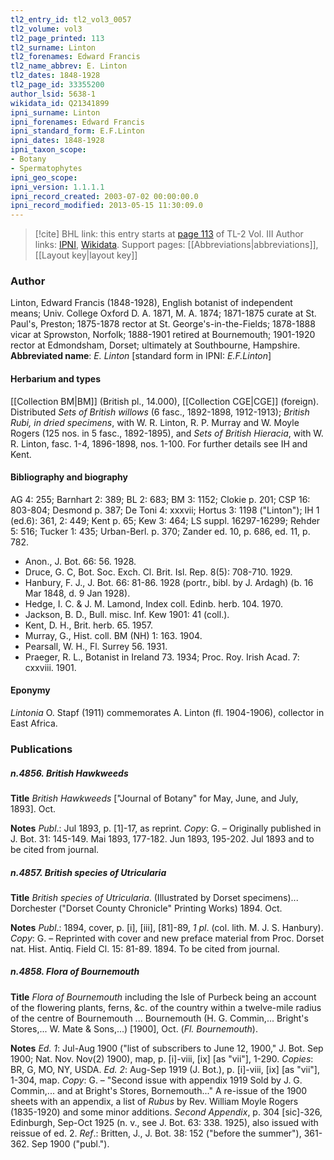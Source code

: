 ```yaml
---
tl2_entry_id: tl2_vol3_0057
tl2_volume: vol3
tl2_page_printed: 113
tl2_surname: Linton
tl2_forenames: Edward Francis
tl2_name_abbrev: E. Linton
tl2_dates: 1848-1928
tl2_page_id: 33355200
author_lsid: 5638-1
wikidata_id: Q21341899
ipni_surname: Linton
ipni_forenames: Edward Francis
ipni_standard_form: E.F.Linton
ipni_dates: 1848-1928
ipni_taxon_scope: 
- Botany
- Spermatophytes
ipni_geo_scope: 
ipni_version: 1.1.1.1
ipni_record_created: 2003-07-02 00:00:00.0
ipni_record_modified: 2013-05-15 11:30:09.0
---
```


> [!cite] BHL link: this entry starts at [page 113](https://www.biodiversitylibrary.org/page/33355200) of TL-2 Vol. III
> Author links: [IPNI](https://www.ipni.org/a/5638-1), [Wikidata](https://www.wikidata.org/wiki/Q21341899). Support pages: [[Abbreviations|abbreviations]], [[Layout key|layout key]]

### Author

Linton, Edward Francis (1848-1928), English botanist of independent means; Univ. College Oxford D. A. 1871, M. A. 1874; 1871-1875 curate at St. Paul's, Preston; 1875-1878 rector at St. George's-in-the-Fields; 1878-1888 vicar at Sprowston, Norfolk; 1888-1901 retired at Bournemouth; 1901-1920 rector at Edmondsham, Dorset; ultimately at Southbourne, Hampshire. 
**Abbreviated name**: *E. Linton* \[standard form in IPNI: *E.F.Linton*\]

#### Herbarium and types

[[Collection BM|BM]] (British pl., 14.000), [[Collection CGE|CGE]] (foreign). Distributed *Sets of British willows* (6 fasc., 1892-1898, 1912-1913); *British Rubi, in dried specimens*, with W. R. Linton, R. P. Murray and W. Moyle Rogers (125 nos. in 5 fasc., 1892-1895), and *Sets of British Hieracia*, with W. R. Linton, fasc. 1-4, 1896-1898, nos. 1-100. For further details see IH and Kent.

#### Bibliography and biography

AG 4: 255; Barnhart 2: 389; BL 2: 683; BM 3: 1152; Clokie p. 201; CSP 16: 803-804; Desmond p. 387; De Toni 4: xxxvii; Hortus 3: 1198 ("Linton"); IH 1 (ed.6): 361, 2: 449; Kent p. 65; Kew 3: 464; LS suppl. 16297-16299; Rehder 5: 516; Tucker 1: 435; Urban-Berl. p. 370; Zander ed. 10, p. 686, ed. 11, p. 782.
- Anon., J. Bot. 66: 56. 1928.
- Druce, G. C, Bot. Soc. Exch. Cl. Brit. Isl. Rep. 8(5): 708-710. 1929.
- Hanbury, F. J., J. Bot. 66: 81-86. 1928 (portr., bibl. by J. Ardagh) (b. 16 Mar 1848, d. 9 Jan 1928).
- Hedge, I. C. & J. M. Lamond, Index coll. Edinb. herb. 104. 1970.
- Jackson, B. D., Bull. misc. Inf. Kew 1901: 41 (coll.).
- Kent, D. H., Brit. herb. 65. 1957.
- Murray, G., Hist. coll. BM (NH) 1: 163. 1904.
- Pearsall, W. H., Fl. Surrey 56. 1931.
- Praeger, R. L., Botanist in Ireland 73. 1934; Proc. Roy. Irish Acad. 7: cxxviii. 1901.

#### Eponymy

*Lintonia* O. Stapf (1911) commemorates A. Linton (fl. 1904-1906), collector in East Africa.

### Publications

##### n.4856. British Hawkweeds

**Title**
*British Hawkweeds* \["Journal of Botany" for May, June, and July, 1893\]. Oct.

**Notes**
*Publ*.: Jul 1893, p. \[1\]-17, as reprint. *Copy*: G. – Originally published in J. Bot. 31: 145-149. Mai 1893, 177-182. Jun 1893, 195-202. Jul 1893 and to be cited from journal.

##### n.4857. British species of Utricularia

**Title**
*British species of Utricularia*. (Illustrated by Dorset specimens)... Dorchester ("Dorset County Chronicle" Printing Works) 1894. Oct.

**Notes**
*Publ*.: 1894, cover, p. \[i\], \[iii\], \[81\]-89, *1 pl*. (col. lith. M. J. S. Hanbury). *Copy*: G. – Reprinted with cover and new preface material from Proc. Dorset nat. Hist. Antiq. Field Cl. 15: 81-89. 1894. To be cited from journal.

##### n.4858. Flora of Bournemouth

**Title**
*Flora of Bournemouth* including the Isle of Purbeck being an account of the flowering plants, ferns, &c. of the country within a twelve-mile radius of the centre of Bournemouth ... Bournemouth (H. G. Commin,... Bright's Stores,... W. Mate & Sons,...) \[1900\], Oct. (*Fl. Bournemouth*).

**Notes**
*Ed. 1*: Jul-Aug 1900 ("list of subscribers to June 12, 1900," J. Bot. Sep 1900; Nat. Nov. Nov(2) 1900), map, p. \[i\]-viii, \[ix\] \[as "vii"\], 1-290. *Copies*: BR, G, MO, NY, USDA.
*Ed. 2*: Aug-Sep 1919 (J. Bot.), p. \[i\]-viii, \[ix\] \[as "vii"\], 1-304, map. *Copy*: G. – "Second issue with appendix 1919 Sold by J. G. Commin,... and at Bright's Stores, Bornemouth..." A re-issue of the 1900 sheets with an appendix, a list of *Rubus* by Rev. William Moyle Rogers (1835-1920) and some minor additions.
*Second Appendix*, p. 304 \[sic\]-326, Edinburgh, Sep-Oct 1925 (n. v., see J. Bot. 63: 338. 1925), also issued with reissue of ed. 2.
*Ref*.: Britten, J., J. Bot. 38: 152 ("before the summer"), 361-362. Sep 1900 ("publ.").

